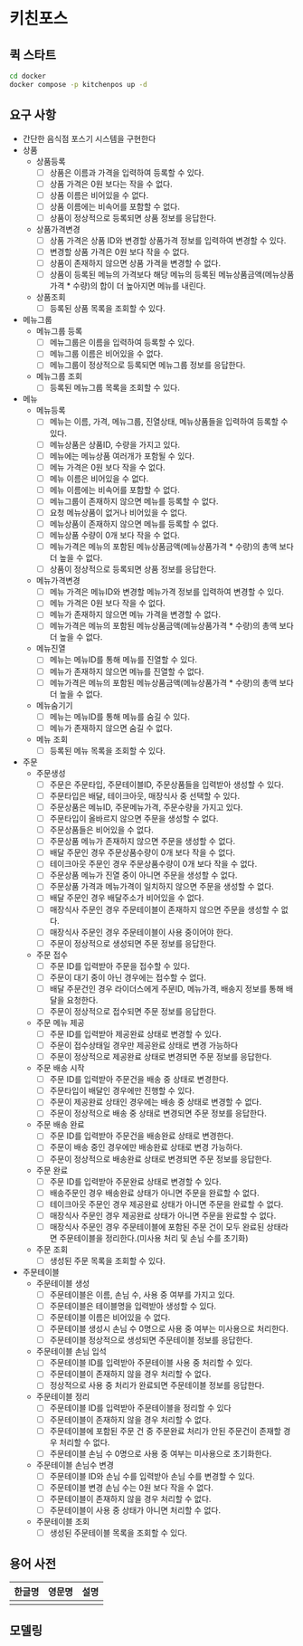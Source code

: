 # 키친포스

## 퀵 스타트

```sh
cd docker
docker compose -p kitchenpos up -d
```

## 요구 사항
* 간단한 음식점 포스기 시스템을 구현한다
* 상품
  * 상품등록
    * [ ] 상품은 이름과 가격을 입력하여 등록할 수 있다.
    * [ ] 상품 가격은 0원 보다는 작을 수 없다.
    * [ ] 상품 이름은 비어있을 수 없다.
    * [ ] 상품 이름에는 비속어를 포함할 수 없다.
    * [ ] 상품이 정상적으로 등록되면 상품 정보를 응답한다.
  * 상품가격변경
    * [ ] 상품 가격은 상품 ID와 변경할 상품가격 정보를 입력하여 변경할 수 있다. 
    * [ ] 변경할 상품 가격은 0원 보다 작을 수 없다.
    * [ ] 상품이 존재하지 않으면 상품 가격을 변경할 수 없다.
    * [ ] 상품이 등록된 메뉴의 가격보다 해당 메뉴의 등록된 메뉴상품금액(메뉴상품가격 * 수량)의 합이 더 높아지면 메뉴를 내린다.
  * 상품조회
    * [ ] 등록된 상품 목록을 조회할 수 있다.
* 메뉴그룹
  * 메뉴그룹 등록
    * [ ] 메뉴그룹은 이름을 입력하여 등록할 수 있다.
    * [ ] 메뉴그룹 이름은 비어있을 수 없다.
    * [ ] 메뉴그룹이 정상적으로 등록되면 메뉴그룹 정보를 응답한다.
  * 메뉴그룹 조회
    * [ ] 등록된 메뉴그룹 목록을 조회할 수 있다.
* 메뉴
  * 메뉴등록
    * [ ] 메뉴는 이름, 가격, 메뉴그룹, 진열상태, 메뉴상품들을 입력하여 등록할 수 있다.
    * [ ] 메뉴상품은 상품ID, 수량을 가지고 있다.
    * [ ] 메뉴에는 메뉴상품 여러개가 포함될 수 있다.
    * [ ] 메뉴 가격은 0원 보다 작을 수 없다.
    * [ ] 메뉴 이름은 비어있을 수 없다.
    * [ ] 메뉴 이름에는 비속어를 포함할 수 없다.
    * [ ] 메뉴그룹이 존재하지 않으면 메뉴를 등록할 수 없다.
    * [ ] 요청 메뉴상품이 없거나 비어있을 수 없다.
    * [ ] 메뉴상품이 존재하지 않으면 메뉴를 등록할 수 없다.
    * [ ] 메뉴상품 수량이 0개 보다 작을 수 없다.
    * [ ] 메뉴가격은 메뉴의 포함된 메뉴상품금액(메뉴상품가격 * 수량)의 총액 보다 더 높을 수 없다.
    * [ ] 상품이 정상적으로 등록되면 상품 정보를 응답한다.
  * 메뉴가격변경
    * [ ] 메뉴 가격은 메뉴ID와 변경할 메뉴가격 정보를 입력하여 변경할 수 있다.
    * [ ] 메뉴 가격은 0원 보다 작을 수 없다.
    * [ ] 메뉴가 존재하지 않으면 메뉴 가격을 변경할 수 없다.
    * [ ] 메뉴가격은 메뉴의 포함된 메뉴상품금액(메뉴상품가격 * 수량)의 총액 보다 더 높을 수 없다.
  * 메뉴진열
    * [ ] 메뉴는 메뉴ID를 통해 메뉴를 진열할 수 있다.
    * [ ] 메뉴가 존재하지 않으면 메뉴를 진열할 수 없다.
    * [ ] 메뉴가격은 메뉴의 포함된 메뉴상품금액(메뉴상품가격 * 수량)의 총액 보다 더 높을 수 없다.
  * 메뉴숨기기
    * [ ] 메뉴는 메뉴ID를 통해 메뉴를 숨길 수 있다.
    * [ ] 메뉴가 존재하지 않으면 숨길 수 없다.
  * 메뉴 조회
    * [ ] 등록된 메뉴 목록을 조회할 수 있다.
* 주문
  * 주문생성
    * [ ] 주문은 주문타입, 주문테이블ID, 주문상품들을 입력받아 생성할 수 있다.
    * [ ] 주문타입은 배달, 테이크아웃, 매장식사 중 선택할 수 있다.
    * [ ] 주문상품은 메뉴ID, 주문메뉴가격, 주문수량을 가지고 있다.
    * [ ] 주문타입이 올바르지 않으면 주문을 생성할 수 없다.
    * [ ] 주문상품들은 비어있을 수 없다.
    * [ ] 주문상품 메뉴가 존재하지 않으면 주문을 생성할 수 없다.
    * [ ] 배달 주문인 경우 주문상품수량이 0개 보다 작을 수 없다.
    * [ ] 테이크아웃 주문인 경우 주문상품수량이 0개 보다 작을 수 없다.
    * [ ] 주문상품 메뉴가 진열 중이 아니면 주문을 생성할 수 없다.
    * [ ] 주문상품 가격과 메뉴가격이 일치하지 않으면 주문을 생성할 수 없다.
    * [ ] 배달 주문인 경우 배달주소가 비어있을 수 없다.
    * [ ] 매장식사 주문인 경우 주문테이블이 존재하지 않으면 주문을 생성할 수 없다.
    * [ ] 매장식사 주문인 경우 주문테이블이 사용 중이어야 한다.
    * [ ] 주문이 정상적으로 생성되면 주문 정보를 응답한다.
  * 주문 접수
    * [ ] 주문 ID를 입력받아 주문을 접수할 수 있다.
    * [ ] 주문이 대기 중이 아닌 경우에는 접수할 수 없다.
    * [ ] 배달 주문건인 경우 라이더스에게 주문ID, 메뉴가격, 배송지 정보를 통해 배달을 요청한다.
    * [ ] 주문이 정상적으로 접수되면 주문 정보를 응답한다.
  * 주문 메뉴 제공
    * [ ] 주문 ID를 입력받아 제공완료 상태로 변경할 수 있다.
    * [ ] 주문이 접수상태일 경우만 제공완료 상태로 변경 가능하다
    * [ ] 주문이 정상적으로 제공완료 상태로 변경되면 주문 정보를 응답한다.
  * 주문 배송 시작
    * [ ] 주문 ID를 입력받아 주문건을 배송 중 상태로 변경한다.
    * [ ] 주문타입이 배달인 경우에만 진행할 수 있다.
    * [ ] 주문이 제공완료 상태인 경우에는 배송 중 상태로 변경할 수 없다. 
    * [ ] 주문이 정상적으로 배송 중 상태로 변경되면 주문 정보를 응답한다.
  * 주문 배송 완료
    * [ ] 주문 ID를 입력받아 주문건을 배송완료 상태로 변경한다.
    * [ ] 주문이 배송 중인 경우에만 배송완료 상태로 변경 가능하다.
    * [ ] 주문이 정상적으로 배송완료 상태로 변경되면 주문 정보를 응답한다.
  * 주문 완료
    * [ ] 주문 ID를 입력받아 주문완료 상태로 변경할 수 있다.
    * [ ] 배송주문인 경우 배송완료 상태가 아니면 주문을 완료할 수 없다.
    * [ ] 테이크아웃 주문인 경우 제공완료 상태가 아니면 주문을 완료할 수 없다.
    * [ ] 매장식사 주문인 경우 제공완료 상태가 아니면 주문을 완료할 수 없다.
    * [ ] 매장식사 주문인 경우 주문테이블에 포함된 주문 건이 모두 완료된 상태라면 주문테이블을 정리한다.(미사용 처리 및 손님 수를 초기화)
  * 주문 조회
    * [ ] 생성된 주문 목록을 조회할 수 있다.
* 주문테이블
  * 주문테이블 생성
    * [ ] 주문테이블은 이름, 손님 수, 사용 중 여부를 가지고 있다.
    * [ ] 주문테이블은 테이블명을 입력받아 생성할 수 있다.
    * [ ] 주문테이블 이름은 비어있을 수 없다.
    * [ ] 주문테이블 생성시 손님 수 0명으로 사용 중 여부는 미사용으로 처리한다.
    * [ ] 주문테이블 정상적으로 생성되면 주문테이블 정보를 응답한다.
  * 주문테이블 손님 입석
    * [ ] 주문테이블 ID를 입력받아 주문테이블 사용 중 처리할 수 있다.
    * [ ] 주문테이블이 존재하지 않을 경우 처리할 수 없다.
    * [ ] 정상적으로 사용 중 처리가 완료되면 주문테이블 정보를 응답한다.
  * 주문테이블 정리
    * [ ] 주문테이블 ID를 입력받아 주문테이블을 정리할 수 있다
    * [ ] 주문테이블이 존재하지 않을 경우 처리할 수 없다.
    * [ ] 주문테이블에 포함된 주문 건 중 주문완료 처리가 안된 주문건이 존재할 경우 처리할 수 없다.
    * [ ] 주문테이블 손님 수 0명으로 사용 중 여부는 미사용으로 초기화한다.
  * 주문테이블 손님수 변경
    * [ ] 주문테이블 ID와 손님 수를 입력받아 손님 수를 변경할 수 있다.
    * [ ] 주문테이블 변경 손님 수는 0원 보다 작을 수 없다.
    * [ ] 주문테이블이 존재하지 않을 경우 처리할 수 없다.
    * [ ] 주문테이블이 사용 중 상태가 아니면 처리할 수 없다.
  * 주문테이블 조회
    * [ ] 생성된 주문테이블 목록을 조회할 수 있다.

## 용어 사전

| 한글명 | 영문명 | 설명 |
| --- | --- | --- |
|  |  |  |

## 모델링



